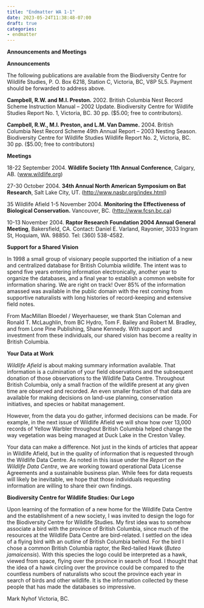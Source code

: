 ```yaml
---
title: "Endmatter WA 1-1"
date: 2023-05-24T11:38:48-07:00
draft: true
categories:
- endmatter
---
```


**Announcements and Meetings**

**Announcements** 

The following publications are available from the Biodiversity Centre for Wildlife Studies, P. O. Box 6218, Station C, Victoria, BC, V8P 5L5. Payment should be forwarded to address above. 

**Campbell, R.W. and M.I. Preston.** 2002. British Columbia Nest Record Scheme Instruction Manual – 2002 Update. Biodiversity Centre for Wildlife Studies Report No. 1, Victoria, BC. 30 pp. ($5.00; free to contributors). 

**Campbell, R.W., M.I. Preston, and L.M. Van Damme.** 2004. British Columbia Nest Record Scheme 49th Annual Report – 2003 Nesting Season. Biodiversity Centre for Wildlife Studies Wildlife Report No. 2, Victoria, BC. 30 pp. ($5.00; free to contributors) 

**Meetings** 

18-22 September 2004. **Wildlife Society 11th Annual Conference**, Calgary, AB. (www.wildlife.org) 

27-30 October 2004. **34th Annual North American Symposium on Bat Research**, Salt Lake City, UT. (http://www.nasbr.org/index.html)

35 Wildlife Afield 1-5 November 2004. **Monitoring the Effectiveness of Biological Conservation.** Vancouver, BC. (http://www.fcsn.bc.ca) 

10-13 November 2004. **Raptor Research Foundation 2004 Annual General Meeting**, Bakersfield, CA. Contact: Daniel E. Varland, Rayonier, 3033 Ingram St, Hoquiam, WA. 98850. Tel: (360) 538-4582.

**Support for a Shared Vision**

In 1998 a small group of visionary people supported the initiation of a new and centralized database for British Columbia wildlife. The intent was to spend five years entering information electronically, another year to organize the databases, and a final year to establish a common website for information sharing. We are right on track! Over 85% of the information amassed was available in the public domain with the rest coming from supportive naturalists with long histories of record-keeping and extensive field notes. 

From MacMillan Bloedel / Weyerhaueser, we thank Stan Coleman and Ronald T. McLaughlin, from BC Hydro, Tom F. Bailey and Robert M. Bradley, and from Lone Pine Publishing, Shane Kennedy. With support and investment from these individuals, our shared vision has become a reality in British Columbia. 

**Your Data at Work**

*Wildlife Afield* is about making summary information available. That information is a culmination of your field observations and the subsequent donation of those observations to the Wildlife Data Centre. Throughout British Columbia, only a small fraction of the wildlife present at any given time are observed and recorded. An even smaller fraction of that data are available for making decisions on land-use planning, conservation initiatives, and species or habitat management. 

However, from the data you do gather, informed decisions can be made. For example, in the next issue of Wildlife Afield we will show how over 13,000 records of Yellow Warbler throughout British Columbia helped change the way vegetation was being managed at Duck Lake in the Creston Valley. 

Your data can make a difference. Not just in the kinds of articles that appear in Wildlife Afield, but in the quality of information that is requested through the Wildlife Data Centre. As noted in this issue under the *Report on the Wildlife Data Centre*, we are working toward operational Data License Agreements and a sustainable business plan. While fees for data requests will likely be inevitable, we hope that those individuals requesting information are willing to share their own findings.

**Biodiversity Centre for Wildlife Studies: Our Logo**

Upon learning of the formation of a new home for the Wildlife Data Centre and the establishment of a new society, I was invited to design the logo for the Biodiversity Centre for Wildlife Studies. My first idea was to somehow associate a bird with the province of British Columbia, since much of the resources at the Wildlife Data Centre are bird-related. I settled on the idea of a flying bird with an outline of British Columbia behind. For the bird I chose a common British Columbia raptor, the Red-tailed Hawk (*Buteo jamaicensis*). With this species the logo could be interpreted as a hawk, viewed from space, flying over the province in search of food. I thought that the idea of a hawk circling over the province could be compared to the countless numbers of naturalists who scout the province each year in search of birds and other wildlife. It is the information collected by these people that has made the databases so impressive. 

Mark Nyhof 
Victoria, BC.
